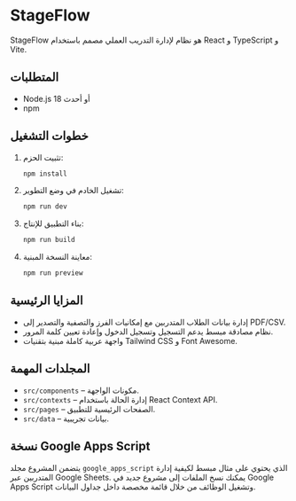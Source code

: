 # StageFlow

StageFlow هو نظام لإدارة التدريب العملي مصمم باستخدام React و TypeScript و Vite.

## المتطلبات

- Node.js 18 أو أحدث
- npm

## خطوات التشغيل

1. تثبيت الحزم:
   ```bash
   npm install
   ```
2. تشغيل الخادم في وضع التطوير:
   ```bash
   npm run dev
   ```
3. بناء التطبيق للإنتاج:
   ```bash
   npm run build
   ```
4. معاينة النسخة المبنية:
   ```bash
   npm run preview
   ```

## المزايا الرئيسية

- إدارة بيانات الطلاب المتدربين مع إمكانيات الفرز والتصفية والتصدير إلى PDF/CSV.
- نظام مصادقة مبسط يدعم التسجيل وتسجيل الدخول وإعادة تعيين كلمة المرور.
- واجهة عربية كاملة مبنية بتقنيات Tailwind CSS و Font Awesome.

## المجلدات المهمة

- `src/components` – مكونات الواجهة.
- `src/contexts` – إدارة الحالة باستخدام React Context API.
- `src/pages` – الصفحات الرئيسية للتطبيق.
- `src/data` – بيانات تجريبية.


## نسخة Google Apps Script

يتضمن المشروع مجلد `google_apps_script` الذي يحتوي على مثال مبسط لكيفية إدارة المتدربين عبر Google Sheets.
يمكنك نسخ الملفات إلى مشروع جديد في Google Apps Script وتشغيل الوظائف من خلال قائمة مخصصة داخل جداول البيانات.
